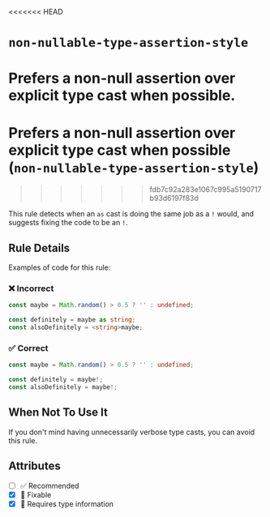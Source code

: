 <<<<<<< HEAD
# `non-nullable-type-assertion-style`

Prefers a non-null assertion over explicit type cast when possible.
=======
# Prefers a non-null assertion over explicit type cast when possible (`non-nullable-type-assertion-style`)
>>>>>>> fdb7c92a283e1067c995a5190717b93d6197f83d

This rule detects when an `as` cast is doing the same job as a `!` would, and suggests fixing the code to be an `!`.

## Rule Details

Examples of code for this rule:

<!--tabs-->

### ❌ Incorrect

```ts
const maybe = Math.random() > 0.5 ? '' : undefined;

const definitely = maybe as string;
const alsoDefinitely = <string>maybe;
```

### ✅ Correct

```ts
const maybe = Math.random() > 0.5 ? '' : undefined;

const definitely = maybe!;
const alsoDefinitely = maybe!;
```

## When Not To Use It

If you don't mind having unnecessarily verbose type casts, you can avoid this rule.

## Attributes

- [ ] ✅ Recommended
- [x] 🔧 Fixable
- [x] 💭 Requires type information
